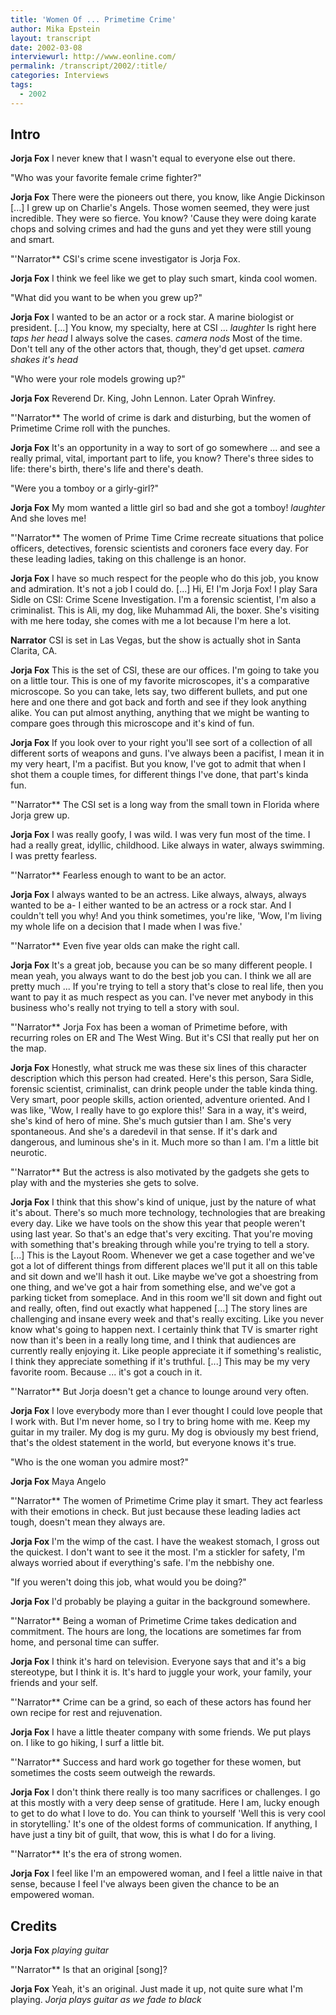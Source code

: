 ```yaml
---
title: 'Women Of ... Primetime Crime'
author: Mika Epstein
layout: transcript
date: 2002-03-08
interviewurl: http://www.eonline.com/
permalink: /transcript/2002/:title/
categories: Interviews
tags:
  - 2002
---
```

 
## Intro

**Jorja Fox** I never knew that I wasn't equal to everyone else out there.

"Who was your favorite female crime fighter?"

**Jorja Fox** There were the pioneers out there, you know, like Angie Dickinson [...] I grew up on Charlie's Angels. Those women seemed, they were just incredible. They were so fierce. You know? 'Cause they were doing karate chops and solving crimes and had the guns and yet they were still young and smart.

"'Narrator** CSI's crime scene investigator is Jorja Fox.

**Jorja Fox** I think we feel like we get to play such smart, kinda cool women.

"What did you want to be when you grew up?"

**Jorja Fox** I wanted to be an actor or a rock star. A marine biologist or president. [...] You know, my specialty, here at CSI ... _laughter_ Is right here _taps her head_ I always solve the cases. _camera nods_ Most of the time. Don't tell any of the other actors that, though, they'd get upset. _camera shakes it's head_

"Who were your role models growing up?"

**Jorja Fox** Reverend Dr. King, John Lennon. Later Oprah Winfrey.

"'Narrator** The world of crime is dark and disturbing, but the women of Primetime Crime roll with the punches.

**Jorja Fox** It's an opportunity in a way to sort of go somewhere ... and see a really primal, vital, important part to life, you know? There's three sides to life: there's birth, there's life and there's death.

"Were you a tomboy or a girly-girl?"

**Jorja Fox** My mom wanted a little girl so bad and she got a tomboy! _laughter_ And she loves me!

"'Narrator** The women of Prime Time Crime recreate situations that police officers, detectives, forensic scientists and coroners face every day. For these leading ladies, taking on this challenge is an honor.

**Jorja Fox** I have so much respect for the people who do this job, you know and admiration. It's not a job I could do. [...] Hi, E! I'm Jorja Fox! I play Sara Sidle on CSI: Crime Scene Investigation. I'm a forensic scientist, I'm also a criminalist. This is Ali, my dog, like Muhammad Ali, the boxer. She's visiting with me here today, she comes with me a lot because I'm here a lot.

**Narrator** CSI is set in Las Vegas, but the show is actually shot in Santa Clarita, CA.

**Jorja Fox** This is the set of CSI, these are our offices. I'm going to take you on a little tour. This is one of my favorite microscopes, it's a comparative microscope. So you can take, lets say, two different bullets, and put one here and one there and got back and forth and see if they look anything alike. You can put almost anything, anything that we might be wanting to compare goes through this microscope and it's kind of fun.

**Jorja Fox** If you look over to your right you'll see sort of a collection of all different sorts of weapons and guns. I've always been a pacifist, I mean it in my very heart, I'm a pacifist. But you know, I've got to admit that when I shot them a couple times, for different things I've done, that part's kinda fun.

"'Narrator** The CSI set is a long way from the small town in Florida where Jorja grew up.

**Jorja Fox** I was really goofy, I was wild. I was very fun most of the time. I had a really great, idyllic, childhood. Like always in water, always swimming. I was pretty fearless.

"'Narrator** Fearless enough to want to be an actor.

**Jorja Fox** I always wanted to be an actress. Like always, always, always wanted to be a- I either wanted to be an actress or a rock star. And I couldn't tell you why! And you think sometimes, you're like, 'Wow, I'm living my whole life on a decision that I made when I was five.'

"'Narrator** Even five year olds can make the right call.

**Jorja Fox** It's a great job, because you can be so many different people. I mean yeah, you always want to do the best job you can. I think we all are pretty much ... If you're trying to tell a story that's close to real life, then you want to pay it as much respect as you can. I've never met anybody in this business who's really not trying to tell a story with soul.

"'Narrator** Jorja Fox has been a woman of Primetime before, with recurring roles on ER and The West Wing. But it's CSI that really put her on the map.

**Jorja Fox** Honestly, what struck me was these six lines of this character description which this person had created. Here's this person, Sara Sidle, forensic scientist, criminalist, can drink people under the table kinda thing. Very smart, poor people skills, action oriented, adventure oriented. And I was like, 'Wow, I really have to go explore this!' Sara in a way, it's weird, she's kind of hero of mine. She's much gutsier than I am. She's very spontaneous. And she's a daredevil in that sense. If it's dark and dangerous, and luminous she's in it. Much more so than I am. I'm a little bit neurotic.

"'Narrator** But the actress is also motivated by the gadgets she gets to play with and the mysteries she gets to solve.

**Jorja Fox** I think that this show's kind of unique, just by the nature of what it's about. There's so much more technology, technologies that are breaking every day. Like we have tools on the show this year that people weren't using last year. So that's an edge that's very exciting. That you're moving with something that's breaking through while you're trying to tell a story. [...] This is the Layout Room. Whenever we get a case together and we've got a lot of different things from different places we'll put it all on this table and sit down and we'll hash it out. Like maybe we've got a shoestring from one thing, and we've got a hair from something else, and we've got a parking ticket from someplace. And in this room we'll sit down and fight out and really, often, find out exactly what happened [...] The story lines are challenging and insane every week and that's really exciting. Like you never know what's going to happen next. I certainly think that TV is smarter right now than it's been in a really long time, and I think that audiences are currently really enjoying it. Like people appreciate it if something's realistic, I think they appreciate something if it's truthful. [...] This may be my very favorite room. Because ... it's got a couch in it.

"'Narrator** But Jorja doesn't get a chance to lounge around very often.

**Jorja Fox** I love everybody more than I ever thought I could love people that I work with. But I'm never home, so I try to bring home with me. Keep my guitar in my trailer. My dog is my guru. My dog is obviously my best friend, that's the oldest statement in the world, but everyone knows it's true.

"Who is the one woman you admire most?"

**Jorja Fox** Maya Angelo

"'Narrator** The women of Primetime Crime play it smart. They act fearless with their emotions in check. But just because these leading ladies act tough, doesn't mean they always are.

**Jorja Fox** I'm the wimp of the cast. I have the weakest stomach, I gross out the quickest. I don't want to see it the most. I'm a stickler for safety, I'm always worried about if everything's safe. I'm the nebbishy one.

"If you weren't doing this job, what would you be doing?"

**Jorja Fox** I'd probably be playing a guitar in the background somewhere.

"'Narrator** Being a woman of Primetime Crime takes dedication and commitment. The hours are long, the locations are sometimes far from home, and personal time can suffer.

**Jorja Fox** I think it's hard on television. Everyone says that and it's a big stereotype, but I think it is. It's hard to juggle your work, your family, your friends and your self.

"'Narrator** Crime can be a grind, so each of these actors has found her own recipe for rest and rejuvenation.

**Jorja Fox** I have a little theater company with some friends. We put plays on. I like to go hiking, I surf a little bit.

"'Narrator** Success and hard work go together for these women, but sometimes the costs seem outweigh the rewards.

**Jorja Fox** I don't think there really is too many sacrifices or challenges. I go at this mostly with a very deep sense of gratitude. Here I am, lucky enough to get to do what I love to do. You can think to yourself 'Well this is very cool in storytelling.' It's one of the oldest forms of communication. If anything, I have just a tiny bit of guilt, that wow, this is what I do for a living.

"'Narrator** It's the era of strong women.

**Jorja Fox** I feel like I'm an empowered woman, and I feel a little naive in that sense, because I feel I've always been given the chance to be an empowered woman.

## Credits

**Jorja Fox** _playing guitar_

"'Narrator** Is that an original [song]?

**Jorja Fox** Yeah, it's an original. Just made it up, not quite sure what I'm playing. _Jorja plays guitar as we fade to black_ 
